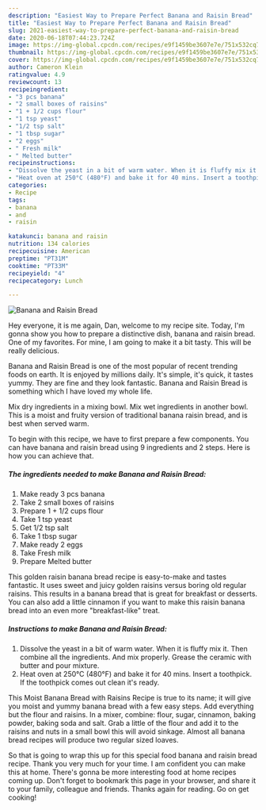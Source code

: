 ```yaml
---
description: "Easiest Way to Prepare Perfect Banana and Raisin Bread"
title: "Easiest Way to Prepare Perfect Banana and Raisin Bread"
slug: 2021-easiest-way-to-prepare-perfect-banana-and-raisin-bread
date: 2020-06-18T07:44:23.724Z
image: https://img-global.cpcdn.com/recipes/e9f1459be3607e7e/751x532cq70/banana-and-raisin-bread-recipe-main-photo.jpg
thumbnail: https://img-global.cpcdn.com/recipes/e9f1459be3607e7e/751x532cq70/banana-and-raisin-bread-recipe-main-photo.jpg
cover: https://img-global.cpcdn.com/recipes/e9f1459be3607e7e/751x532cq70/banana-and-raisin-bread-recipe-main-photo.jpg
author: Cameron Klein
ratingvalue: 4.9
reviewcount: 13
recipeingredient:
- "3 pcs banana"
- "2 small boxes of raisins"
- "1 + 1/2 cups flour"
- "1 tsp yeast"
- "1/2 tsp salt"
- "1 tbsp sugar"
- "2 eggs"
- " Fresh milk"
- " Melted butter"
recipeinstructions:
- "Dissolve the yeast in a bit of warm water. When it is fluffy mix it. Then combine all the ingredients. And mix properly. Grease the ceramic with butter and pour mixture."
- "Heat oven at 250°C (480°F) and bake it for 40 mins. Insert a toothpick. If the toothpick comes out clean it&#39;s ready."
categories:
- Recipe
tags:
- banana
- and
- raisin

katakunci: banana and raisin 
nutrition: 134 calories
recipecuisine: American
preptime: "PT31M"
cooktime: "PT33M"
recipeyield: "4"
recipecategory: Lunch

---
```



![Banana and Raisin Bread](https://img-global.cpcdn.com/recipes/e9f1459be3607e7e/751x532cq70/banana-and-raisin-bread-recipe-main-photo.jpg)

Hey everyone, it is me again, Dan, welcome to my recipe site. Today, I'm gonna show you how to prepare a distinctive dish, banana and raisin bread. One of my favorites. For mine, I am going to make it a bit tasty. This will be really delicious.

Banana and Raisin Bread is one of the most popular of recent trending foods on earth. It is enjoyed by millions daily. It's simple, it's quick, it tastes yummy. They are fine and they look fantastic. Banana and Raisin Bread is something which I have loved my whole life.

Mix dry ingredients in a mixing bowl. Mix wet ingredients in another bowl. This is a moist and fruity version of traditional banana raisin bread, and is best when served warm.


To begin with this recipe, we have to first prepare a few components. You can have banana and raisin bread using 9 ingredients and 2 steps. Here is how you can achieve that.

<!--inarticleads1-->

##### The ingredients needed to make Banana and Raisin Bread:

1. Make ready 3 pcs banana
1. Take 2 small boxes of raisins
1. Prepare 1 + 1/2 cups flour
1. Take 1 tsp yeast
1. Get 1/2 tsp salt
1. Take 1 tbsp sugar
1. Make ready 2 eggs
1. Take  Fresh milk
1. Prepare  Melted butter


This golden raisin banana bread recipe is easy-to-make and tastes fantastic. It uses sweet and juicy golden raisins versus boring old regular raisins. This results in a banana bread that is great for breakfast or desserts. You can also add a little cinnamon if you want to make this raisin banana bread into an even more &#34;breakfast-like&#34; treat. 

<!--inarticleads2-->

##### Instructions to make Banana and Raisin Bread:

1. Dissolve the yeast in a bit of warm water. When it is fluffy mix it. Then combine all the ingredients. And mix properly. Grease the ceramic with butter and pour mixture.
1. Heat oven at 250°C (480°F) and bake it for 40 mins. Insert a toothpick. If the toothpick comes out clean it&#39;s ready.


This Moist Banana Bread with Raisins Recipe is true to its name; it will give you moist and yummy banana bread with a few easy steps. Add everything but the flour and raisins. In a mixer, combine: flour, sugar, cinnamon, baking powder, baking soda and salt. Grab a little of the flour and add it to the raisins and nuts in a small bowl this will avoid sinkage. Almost all banana bread recipes will produce two regular sized loaves. 

So that is going to wrap this up for this special food banana and raisin bread recipe. Thank you very much for your time. I am confident you can make this at home. There's gonna be more interesting food at home recipes coming up. Don't forget to bookmark this page in your browser, and share it to your family, colleague and friends. Thanks again for reading. Go on get cooking!
